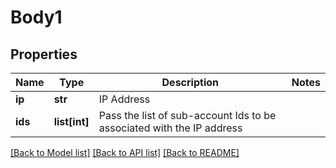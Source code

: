 # Body1

## Properties
Name | Type | Description | Notes
------------ | ------------- | ------------- | -------------
**ip** | **str** | IP Address | 
**ids** | **list[int]** | Pass the list of sub-account Ids to be associated with the IP address | 

[[Back to Model list]](../README.md#documentation-for-models) [[Back to API list]](../README.md#documentation-for-api-endpoints) [[Back to README]](../README.md)


